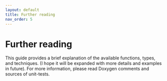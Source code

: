 ```yaml
---
layout: default
title: Further reading
nav_order: 5
---
```


# Further reading
This guide provides a brief explanation of the available functions, types, and techniques. (I hope it will be expanded with more details and examples in future). For more information, please read Doxygen comments and sources of unit-tests.
<!--stackedit_data:
eyJoaXN0b3J5IjpbLTEwNjA3MDgzODIsLTIwNzYyOTE3MzFdfQ
==
-->